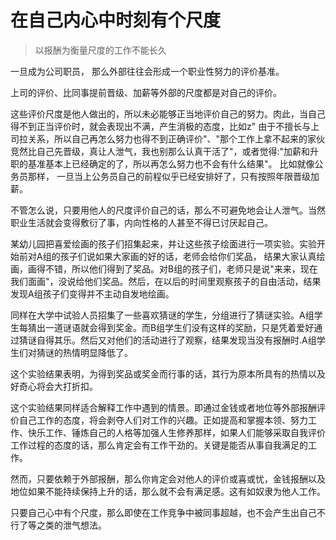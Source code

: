 # 在自己内心中时刻有个尺度
>以报酬为衡量尺度的工作不能长久

一旦成为公司职员， 那么外部往往会形成一个职业性努力的评价基准。

上司的评价、比同事提前晋级、加薪等外部的尺度都是对自己的评价。

这些评价尺度是他人做出的，所以未必能够正当地评价自己的努力。肉此，当自己得不到正当评价时，就会表现出不满，产生消极的态度，比如z" 由于不擅长与上司拉关系，所以自己再怎么努力也得不到正确评价"、"那个工作上拿不起来的家伙竞然比自己先晋级，真让人泄气，我也别那么认真干活了"，或者觉得:"加薪和升职的基准基本上已经确定的了，所以再怎么努力也不会有什么结果"。 比如就像公务员那样， 一旦当上公务员自己的前程似乎已经安排好了，只有按照年限晋级加薪。

不管怎么说，只要用他人的尺度评价自己的话，那么不可避免地会让人泄气。当然职业生活就会变得敷衍了事，内向性格的人甚至不得已讨厌起自己。

某幼儿园把喜爱绘画的孩子们招集起来，并让这些孩子绘面进行一项实验。实验开始前对A组的孩子们说如果大家画的好的话，老师会给你们奖品， 结果大家认真绘画，画得不错，所以他们得到了奖品。对B组的孩子们，老师只是说"来来，现在我们面画"，没说给他们奖品。然后，在以后的时间里观察孩子的自由活动，结果发现A组孩子们变得并不主动自发地绘画。

同样在大学中试验人员招集了一些喜欢猜谜的学生，分组进行了猜谜实验。A组学生每猜出一道谜语就会得到奖金。而B组学生们没有这样的奖励，只是凭着爱好通过猜谜自得其乐。然后又对他们的活动进行了观察，结果发现当没有报酬时.A组学生们对猜谜的热情明显降低了。

这个实验结果表明，为得到奖品或奖金而行事的话，其行为原本所具有的热情以及好奇心将会大打折扣。

这个实验结果同样适合解释工作中遇到的情景。即通过金钱或者地位等外部报酬评价自己工作的态度，将会剥夺人们对工作的兴趣。正如提高和掌握本领、努力工作、快乐工作、锤炼自己的人格等加强人生修养那样，如果人们能够采取自我评价工作过程的态度的话，那么肯定会有工作干劲的。关键是能否从事自我满足的工作。

然而，只要依赖于外部报酬，那么你肯定会对他人的评价或喜或忧，金钱报酬以及地位如果不能持续保持上升的话，那么就不会有满足感。这有如奴隶为他人工作。

只要自己心中有个尺度，那么即使在工作竞争中被同事超越，也不会产生出自己不行了等之类的泄气想法。

